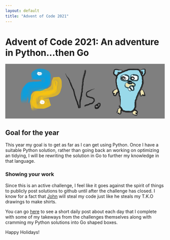 ```yaml
---
layout: default
title: "Advent of Code 2021"
---
```


# Advent of Code 2021:  An adventure in Python...then Go
![one art please](/docs/assets/img/python_vs_go.png)

## Goal for the year

This year my goal is to get as far as I can get using Python.  Once I have a suitable Python
solution, rather than going back an working on optimizing an tidying, I will be rewriting the solution
in Go to further my knowledge in that language.

### Showing your work

Since this is an active challenge, I feel like it goes against the spirit of things to publicly post solutions to github until after the challenge has closed. I know for a fact that [John](https://github.com/Nhawdge) will steal my code just like he steals my T.K.O drawings to make shirts.

You can go [here](/docs/2021/) to see a short daily post about each day that I complete with some of my takeways from the challenges themselves along with cramming my Python solutions into Go shaped boxes.

Happy Holidays!
